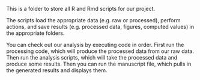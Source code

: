 This is a folder to store all R and Rmd scripts for our project. 

The scripts load the appropriate data (e.g. raw or processed), perform actions, and save results (e.g. processed data, figures, computed values) in the appropriate folders. 

You can check out our analysis by executing code in order. First run the processing code, which will produce the processed data from our raw data. Then run the analysis scripts, which will take the processed data and produce some results. Then you can run the manuscript file, which pulls in the generated results and displays them. 
